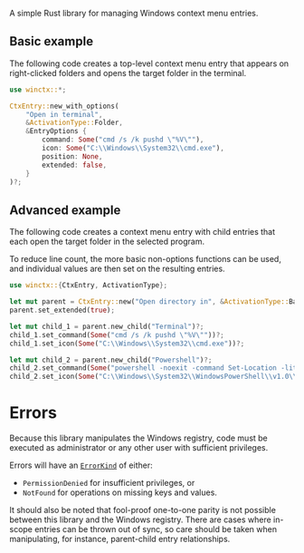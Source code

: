 A simple Rust library for managing Windows context menu entries.

## Basic example

The following code creates a top-level context menu entry that appears on
right-clicked folders and opens the target folder in the terminal.

```rust
use winctx::*;

CtxEntry::new_with_options(
    "Open in terminal",
    &ActivationType::Folder,
    &EntryOptions {
        command: Some("cmd /s /k pushd \"%V\""),
        icon: Some("C:\\Windows\\System32\\cmd.exe"),
        position: None,
        extended: false,
    }
)?;
```

## Advanced example

The following code creates a context menu entry with child entries that each
open the target folder in the selected program.

To reduce line count, the more basic non-options functions can be used,
and individual values are then set on the resulting entries.

```rust
use winctx::{CtxEntry, ActivationType};

let mut parent = CtxEntry::new("Open directory in", &ActivationType::Background)?;
parent.set_extended(true);

let mut child_1 = parent.new_child("Terminal")?;
child_1.set_command(Some("cmd /s /k pushd \"%V\""))?;
child_1.set_icon(Some("C:\\Windows\\System32\\cmd.exe"))?;

let mut child_2 = parent.new_child("Powershell")?;
child_2.set_command(Some("powershell -noexit -command Set-Location -literalPath '%V'"))?;
child_2.set_icon(Some("C:\\Windows\\System32\\WindowsPowerShell\\v1.0\\powershell.exe"))?;
```

# Errors

Because this library manipulates the Windows registry, code must be executed
as administrator or any other user with sufficient privileges.

Errors will have an [`ErrorKind`] of either:
- `PermissionDenied` for insufficient privileges, or
- `NotFound` for operations on missing keys and values.

It should also be noted that fool-proof one-to-one parity is not possible
between this library and the Windows registry. There are cases where in-scope
entries can be thrown out of sync, so care should be taken when manipulating,
for instance, parent-child entry relationships.

[`ErrorKind`]: https://doc.rust-lang.org/std/io/enum.ErrorKind.html